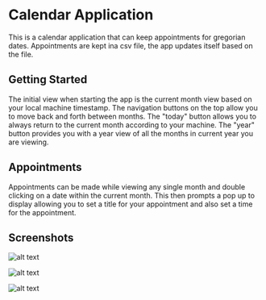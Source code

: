 # Calendar Application
This is a calendar application that can keep appointments for gregorian dates. Appointments are kept ina csv file, the app updates itself based on the file.

## Getting Started
The initial view when starting the app is the current month view based on your local machine timestamp. The navigation buttons on the top allow you to move back and forth between months. The "today" button allows you to always return to the current month according to your machine. The "year" button provides you with a year view of all the months in current year you are viewing.

## Appointments
Appointments can be made while viewing any single month and double clicking on a date within the current month. This then prompts a pop up to display allowing you to set a title for your appointment and also set a time for the appointment.

## Screenshots

![alt text](https://github.com/Ericnunez/Calendar/blob/master/monthview.png?raw=true "month view screenshot")

![alt text](https://github.com/Ericnunez/Calendar/blob/master/yearView.png?raw=true "year view screenshot")

![alt text](https://github.com/Ericnunez/Calendar/blob/master/appView.png?raw=true "appointment view screenshot")
